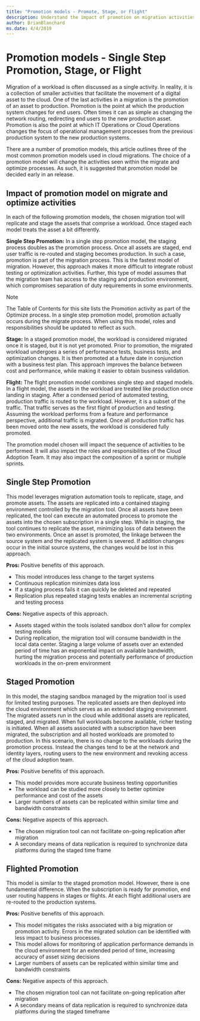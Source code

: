 ```yaml
---
title: "Promotion models - Promote, Stage, or Flight"
description: Understand the impact of promotion on migration activities
author: BrianBlanchard
ms.date: 4/4/2019
---
```


# Promotion models - Single Step Promotion, Stage, or Flight

Migration of a workload is often discussed as a single activity. In reality, it is a collection of smaller activities that facilitate the movement of a digital asset to the cloud. One of the last activities in a migration is the promotion of an asset to production. Promotion is the point at which the production system changes for end users. Often times it can as simple as changing the network routing, redirecting end users to the new production asset. Promotion is also the point at which IT Operations or Cloud Operations changes the focus of operational management processes from the previous production system to the new production systems.

There are a number of promotion models, this article outlines three of the most common promotion models used in cloud migrations. The choice of a promotion model will change the activities seen within the migrate and optimize processes. As such, it is suggested that promotion model be decided early in an release.

## Impact of promotion model on migrate and optimize activities

In each of the following promotion models, the chosen migration tool will replicate and stage the assets that comprise a workload. Once staged each model treats the asset a bit differently.

**Single Step Promotion:** In a single step promotion model, the staging process doubles as the promotion process. Once all assets are staged, end user traffic is re-routed and staging becomes production. In such a case, promotion is part of the migration process. This is the fastest model of migration. However, this approach makes it more difficult to integrate robust testing or optimization activities. Further, this type of model assumes that the migration team has access to the staging and production environment, which compromises separation of duty requirements in some environments.

> [!NOTE]
> The Table of Contents for this site lists the Promotion activity as part of the Optimize process. In a single step promotion model, promotion actually occurs during the migrate process. When using this model, roles and responsibilities should be updated to reflect as such.

**Stage:** In a staged promotion model, the workload is considered migrated once it is staged, but it is not yet promoted. Prior to promotion, the migrated workload undergoes a series of performance tests, business tests, and optimization changes. It is then promoted at a future date in conjunction with a business test plan. This approach improves the balance between cost and performance, while making it easier to obtain business validation.

**Flight:** The flight promotion model combines single step and staged models. In a flight model, the assets in the workload are treated like production once landing in staging. After a condensed period of automated testing, production traffic is routed to the workload. However, it is a subset of the traffic. That traffic serves as the first flight of production and testing. Assuming the workload performs from a feature and performance perspective, additional traffic is migrated. Once all production traffic has been moved onto the new assets, the workload is considered fully promoted.

The promotion model chosen will impact the sequence of activities to be performed. It will also impact the roles and responsibilities of the Cloud Adoption Team. It may also impact the composition of a sprint or multiple sprints.

## Single Step Promotion

This model leverages migration automation tools to replicate, stage, and promote assets. The assets are replicated into a contained staging environment controlled by the migration tool. Once all assets have been replicated, the tool can execute an automated process to promote the assets into the chosen subscription in a single step. While in staging, the tool continues to replicate the asset, minimizing loss of data between the two environments. Once an asset is promoted, the linkage between the source system and the replicated system is severed. If addition changes occur in the initial source systems, the changes would be lost in this approach.

**Pros:** Positive benefits of this approach.

- This model introduces less change to the target systems
- Continuous replication minimizes data loss
- If a staging process fails it can quickly be deleted and repeated
- Replication plus repeated staging tests enables an incremental scripting and testing process

**Cons:** Negative aspects of this approach.

- Assets staged within the tools isolated sandbox don't allow for complex testing models
- During replication, the migration tool will consume bandwidth in the local data center. Staging a large volume of assets over an extended period of time has an exponential impact on available bandwidth, hurting the migration process and potentially performance of production workloads in the on-prem environment

## Staged Promotion

In this model, the staging sandbox managed by the migration tool is used for limited testing purposes. The replicated assets are then deployed into the cloud environment which serves as an extended staging environment. The migrated assets run in the cloud while additional assets are replicated, staged, and migrated. When full workloads become available, richer testing is initiated. When all assets associated with a subscription have been migrated, the subscription and all hosted workloads are promoted to production. In this scenario, there is no change to the workloads during the promotion process. Instead the changes tend to be at the network and identity layers, routing users to the new environment and revoking access of the cloud adoption team.

**Pros:** Positive benefits of this approach.

- This model provides more accurate business testing opportunities
- The workload can be studied more closely to better optimize performance and cost of the assets
- Larger numbers of assets can be replicated within similar time and bandwidth constraints

**Cons:** Negative aspects of this approach.

- The chosen migration tool can not facilitate on-going replication after migration
- A secondary means of data replication is required to synchronize data platforms during the staged time frame

## Flighted Promotion

This model is similar to the staged promotion model. However, there is one fundamental difference. When the subscription is ready for promotion, end user routing happens in stages or flights. At each flight additional users are re-routed to the production systems.

**Pros:** Positive benefits of this approach.

- This model mitigates the risks associated with a big migration or promotion activity. Errors in the migrated solution can be identified with less impact to business processes.
- This model allows for monitoring of application performance demands in the cloud environment for an extended period of time, increasing accuracy of asset sizing decisions
- Larger numbers of assets can be replicated within similar time and bandwidth constraints

**Cons:** Negative aspects of this approach.

- The chosen migration tool can not facilitate on-going replication after migration
- A secondary means of data replication is required to synchronize data platforms during the staged timeframe